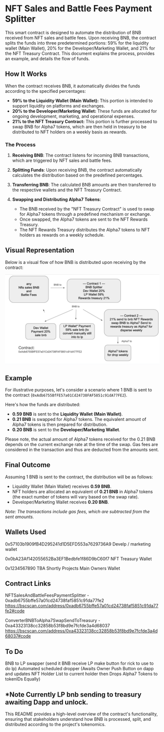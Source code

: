 

# NFT Sales and Battle Fees Payment Splitter

This smart contract is designed to automate the distribution of BNB received from NFT sales and battle fees. Upon receiving BNB, the contract splits the funds into three predetermined portions: 59% for the liquidity wallet (Main Wallet), 20% for the Developer/Marketing Wallet, and 21% for the NFT Treasury Contract. This document explains the process, provides an example, and details the flow of funds.

## How It Works

When the contract receives BNB, it automatically divides the funds according to the specified percentages:

- **59% to the Liquidity Wallet (Main Wallet):** This portion is intended to support liquidity on platforms and exchanges.
- **20% to the Developer/Marketing Wallet:** These funds are allocated for ongoing development, marketing, and operational expenses.
- **21% to the NFT Treasury Contract:** This portion is further processed to swap BNB for Alpha7 tokens, which are then held in treasury to be distributed to NFT holders on a weekly basis as rewards.

### The Process

1. **Receiving BNB**: The contract listens for incoming BNB transactions, which are triggered by NFT sales and battle fees.

2. **Splitting Funds**: Upon receiving BNB, the contract automatically calculates the distribution based on the predefined percentages.

3. **Transferring BNB**: The calculated BNB amounts are then transferred to the respective wallets and the NFT Treasury Contract.

4. **Swapping and Distributing Alpha7 Tokens**:
    - The BNB received by the "NFT Treasury Contract" is used to swap for Alpha7 tokens through a predefined mechanism or exchange.
    - Once swapped, the Alpha7 tokens are sent to the NFT Rewards Treasury.
    - The NFT Rewards Treasury distributes the Alpha7 tokens to NFT holders as rewards on a weekly schedule.

## Visual Representation

Below is a visual flow of how BNB is distributed upon receiving by the contract:

  ![Contract Visual Representation](https://raw.githubusercontent.com/ArielRin/alpha7mint/day-5/Contracts/Payment%20Processing/Diagram.jpg "Contract Visual Representation")


## Example

For illustrative purposes, let's consider a scenario where 1 BNB is sent to the contract (`0xAdb6755BfFE57a01Cd24738FAF5851c91dA77FE2`).

Here's how the funds are distributed:

- **0.59 BNB** is sent to the **Liquidity Wallet (Main Wallet)**.
- **0.21 BNB** is swapped for Alpha7 tokens. The equivalent amount of Alpha7 tokens is then prepared for distribution.
- **0.20 BNB** is sent to the **Developer/Marketing Wallet**.

Please note, the actual amount of Alpha7 tokens received for the 0.21 BNB depends on the current exchange rate at the time of the swap. Gas fees are considered in the transaction and thus are deducted from the amounts sent.

## Final Outcome

Assuming 1 BNB is sent to the contract, the distribution will be as follows:

- Liquidity Wallet (Main Wallet) receives **0.59 BNB**.
- NFT holders are allocated an equivalent of **0.21 BNB** in Alpha7 tokens (the exact number of tokens will vary based on the swap rate).
- Developer/Marketing Wallet receives **0.20 BNB**.

*Note: The transactions include gas fees, which are subtracted from the sent amounts.*

## Wallets Used

0x57103b1909fB4D295241d1D5EFD553a7629736A9 Develp / marketing wallet

0x0bA23Af142055652Ba3EF1Bedbfe1f86D9bC60f7 NFT Treasury Wallet

0x1234567890 TBA Shortly Projects Main Owners Wallet



## Contract Links

NFTSalesAndBattleFeesPaymentSplitter - 0xadb6755bffe57a01cd24738faf5851c91da77fe2
https://bscscan.com/address/0xadb6755bffe57a01cd24738faf5851c91da77fe2#code

ConverterBNBToAlpha7SwapSendToTreasury - 0xa43323138cc32858b53f8bd9e7fcfde3a4d68037
https://bscscan.com/address/0xa43323138cc32858b53f8bd9e7fcfde3a4d68037#code

## To Do

BNB to LP swapper (send it BNB receive LP make button for rick to use to do lp)
Automated scheduled dropper (Awaits Owner Push Button on dapp and updates NFT Holder List to current holder then Drops Alpha7 Tokens to tokenIDs Equally)

*Note Currently LP bnb sending to treasury awaiting Dapp and unlock.
---

This README provides a high-level overview of the contract's functionality, ensuring that stakeholders understand how BNB is processed, split, and distributed according to the project's tokenomics.
